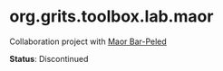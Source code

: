 # org.grits.toolbox.lab.maor

Collaboration project with [Maor Bar-Peled](https://ccrc.uga.edu/team/maor-bar-peled/)

**Status**: Discontinued
